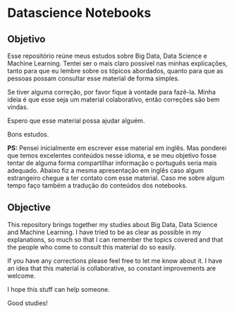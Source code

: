 # Datascience Notebooks

## Objetivo
Esse repositório reúne meus estudos sobre Big Data, Data Science e Machine Learning. Tentei ser o mais claro possível nas minhas explicações, tanto para que eu lembre sobre os tópicos abordados, quanto para que as pessoas possam consultar esse material de forma simples.

Se tiver alguma correção, por favor fique à vontade para fazê-la. Minha ideia é que esse seja um material colaborativo, então correções são bem vindas.

Espero que esse material possa ajudar alguém.

Bons estudos.

**PS:** Pensei inicialmente em escrever esse material em inglês. Mas ponderei que temos excelentes conteúdos nesse idioma, e se meu objetivo fosse tentar de alguma forma compartilhar informação o português seria mais adequado. Abaixo fiz a mesma apresentação em inglês caso algum estrangeiro chegue a ter contato com esse material. Caso me sobre algum tempo faço também a tradução do conteúdos dos notebooks.


## Objective
This repository brings together my studies about Big Data, Data Science and Machine Learning. I have tried to be as clear as possible in my explanations, so much so that I can remember the topics covered and that the people who come to consult this material do so easily.

If you have any corrections please feel free to let me know about it. I have an idea that this material is collaborative, so constant improvements are welcome.

I hope this stuff can help someone.

Good studies!


